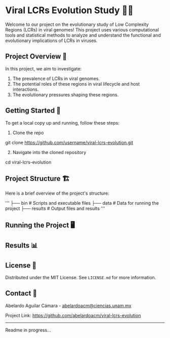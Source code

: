 # Viral LCRs Evolution Study 🧬🦠

Welcome to our project on the evolutionary study of Low Complexity Regions (LCRs) in viral genomes! This project uses various computational tools and statistical methods to analyze and understand the functional and evolutionary implications of LCRs in viruses.

## Project Overview 👀

In this project, we aim to investigate:

1. The prevalence of LCRs in viral genomes.
2. The potential roles of these regions in viral lifecycle and host interactions.
3. The evolutionary pressures shaping these regions.

## Getting Started 🚀

To get a local copy up and running, follow these steps:

1. Clone the repo

git clone https://github.com/username/viral-lcrs-evolution.git

2. Navigate into the cloned repository

cd viral-lcrs-evolution


## Project Structure 🏗️

Here is a brief overview of the project's structure:

'''
├── bin # Scripts and executable files
├── data # Data for running the project
├── results # Output files and results
'''


## Running the Project 🖥️


## Results 📊


## License 📜

Distributed under the MIT License. See `LICENSE.md` for more information.

## Contact 📧

Abelardo Aguilar Cámara - abelardoacm@ciencias.unam.mx

Project Link: https://github.com/abelardoacm/viral-lcrs-evolution

---
Readme in progress...


